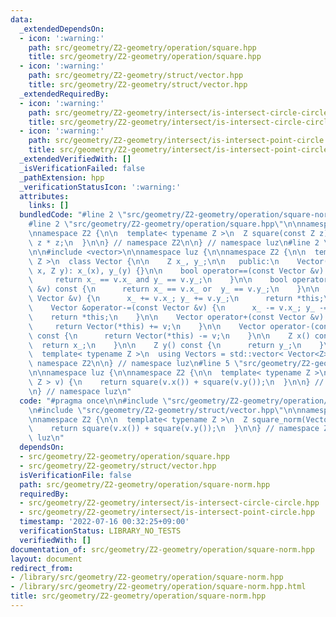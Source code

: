 ```yaml
---
data:
  _extendedDependsOn:
  - icon: ':warning:'
    path: src/geometry/Z2-geometry/operation/square.hpp
    title: src/geometry/Z2-geometry/operation/square.hpp
  - icon: ':warning:'
    path: src/geometry/Z2-geometry/struct/vector.hpp
    title: src/geometry/Z2-geometry/struct/vector.hpp
  _extendedRequiredBy:
  - icon: ':warning:'
    path: src/geometry/Z2-geometry/intersect/is-intersect-circle-circle.hpp
    title: src/geometry/Z2-geometry/intersect/is-intersect-circle-circle.hpp
  - icon: ':warning:'
    path: src/geometry/Z2-geometry/intersect/is-intersect-point-circle.hpp
    title: src/geometry/Z2-geometry/intersect/is-intersect-point-circle.hpp
  _extendedVerifiedWith: []
  _isVerificationFailed: false
  _pathExtension: hpp
  _verificationStatusIcon: ':warning:'
  attributes:
    links: []
  bundledCode: "#line 2 \"src/geometry/Z2-geometry/operation/square-norm.hpp\"\n\n\
    #line 2 \"src/geometry/Z2-geometry/operation/square.hpp\"\n\nnamespace luz {\n\
    \nnamespace Z2 {\n\n  template< typename Z >\n  Z square(const Z z) {\n    return\
    \ z * z;\n  }\n\n} // namespace Z2\n\n} // namespace luz\n#line 2 \"src/geometry/Z2-geometry/struct/vector.hpp\"\
    \n\n#include <vector>\n\nnamespace luz {\n\nnamespace Z2 {\n\n  template< typename\
    \ Z >\n  class Vector {\n\n    Z x_, y_;\n\n   public:\n    Vector() {}\n    Vector(Z\
    \ x, Z y): x_(x), y_(y) {}\n\n    bool operator==(const Vector &v) const {\n \
    \     return x_ == v.x_ and y_ == v.y_;\n    }\n\n    bool operator!=(const Vector\
    \ &v) const {\n      return x_ == v.x_ or  y_ == v.y_;\n    }\n\n    Vector &operator+=(const\
    \ Vector &v) {\n      x_ += v.x_; y_ += v.y_;\n      return *this;\n    }\n\n\
    \    Vector &operator-=(const Vector &v) {\n      x_ -= v.x_; y_ -= v.y_;\n  \
    \    return *this;\n    }\n\n    Vector operator+(const Vector &v) const {\n \
    \     return Vector(*this) += v;\n    }\n\n    Vector operator-(const Vector &v)\
    \ const {\n      return Vector(*this) -= v;\n    }\n\n    Z x() const {\n    \
    \  return x_;\n    }\n\n    Z y() const {\n      return y_;\n    }\n\n  };\n\n\
    \  template< typename Z >\n  using Vectors = std::vector< Vector<Z> >;\n\n} //\
    \ namespace Z2\n\n} // namespace luz\n#line 5 \"src/geometry/Z2-geometry/operation/square-norm.hpp\"\
    \n\nnamespace luz {\n\nnamespace Z2 {\n\n  template< typename Z >\n  Z square_norm(Vector<\
    \ Z > v) {\n    return square(v.x()) + square(v.y());\n  }\n\n} // namespace Z2\n\
    \n} // namespace luz\n"
  code: "#pragma once\n\n#include \"src/geometry/Z2-geometry/operation/square.hpp\"\
    \n#include \"src/geometry/Z2-geometry/struct/vector.hpp\"\n\nnamespace luz {\n\
    \nnamespace Z2 {\n\n  template< typename Z >\n  Z square_norm(Vector< Z > v) {\n\
    \    return square(v.x()) + square(v.y());\n  }\n\n} // namespace Z2\n\n} // namespace\
    \ luz\n"
  dependsOn:
  - src/geometry/Z2-geometry/operation/square.hpp
  - src/geometry/Z2-geometry/struct/vector.hpp
  isVerificationFile: false
  path: src/geometry/Z2-geometry/operation/square-norm.hpp
  requiredBy:
  - src/geometry/Z2-geometry/intersect/is-intersect-circle-circle.hpp
  - src/geometry/Z2-geometry/intersect/is-intersect-point-circle.hpp
  timestamp: '2022-07-16 00:32:25+09:00'
  verificationStatus: LIBRARY_NO_TESTS
  verifiedWith: []
documentation_of: src/geometry/Z2-geometry/operation/square-norm.hpp
layout: document
redirect_from:
- /library/src/geometry/Z2-geometry/operation/square-norm.hpp
- /library/src/geometry/Z2-geometry/operation/square-norm.hpp.html
title: src/geometry/Z2-geometry/operation/square-norm.hpp
---
```

